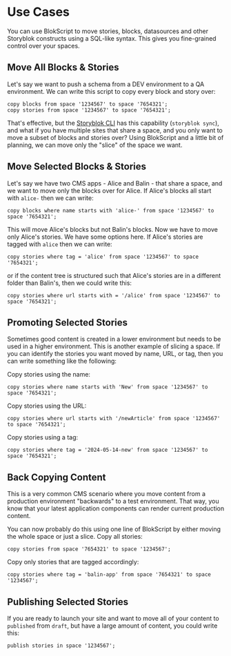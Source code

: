 # Use Cases

You can use BlokScript to move stories, blocks, datasources and other Storyblok constructs using a SQL-like syntax.  This gives you fine-grained control over your spaces.

## Move All Blocks & Stories
Let's say we want to push a schema from a DEV environment to a QA environment.  We can write this script to copy every block and story over:

	copy blocks from space '1234567' to space '7654321';
	copy stories from space '1234567' to space '7654321';

That's effective, but the [Storyblok CLI](https://github.com/storyblok/storyblok-cli) has this capability (`storyblok sync`), and what if you have multiple sites that share a space, and you only want to move a subset of blocks and stories over?  Using BlokScript and a little bit of planning, we can move only the "slice" of the space we want.

## Move Selected Blocks & Stories
Let's say we have two CMS apps - Alice and Balin - that share a space, and we want to move only the blocks over for Alice.  If Alice's blocks all start with `alice-` then we can write:

	copy blocks where name starts with 'alice-' from space '1234567' to space '7654321';

This will move Alice's blocks but not Balin's blocks.  Now we have to move only Alice's stories.  We have some options here.  If Alice's stories are tagged with `alice` then we can write:

	copy stories where tag = 'alice' from space '1234567' to space '7654321';

or if the content tree is structured such that Alice's stories are in a different folder than Balin's, then we could write this:

	copy stories where url starts with = '/alice' from space '1234567' to space '7654321';

## Promoting Selected Stories
Sometimes good content is created in a lower environment but needs to be used in a higher environment.  This is another example of slicing a space.  If you can identify the stories you want moved by name, URL, or tag, then you can write something like the following:

Copy stories using the name:

	copy stories where name starts with 'New' from space '1234567' to space '7654321';

Copy stories using the URL:

	copy stories where url starts with '/newArticle' from space '1234567' to space '7654321';

Copy stories using a tag:

	copy stories where tag = '2024-05-14-new' from space '1234567' to space '7654321';

## Back Copying Content

This is a very common CMS scenario where you move content from a production environment "backwards" to a test environment.  That way, you know that your latest application components can render current production content.

You can now probably do this using one line of BlokScript by either moving the whole space or just a slice.  Copy all stories:

	copy stories from space '7654321' to space '1234567';

Copy only stories that are tagged accordingly:

	copy stories where tag = 'balin-app' from space '7654321' to space '1234567';

## Publishing Selected Stories

If you are ready to launch your site and want to move all of your content to `published` from `draft`, but have a large amount of content, you could write this:

	publish stories in space '1234567';
